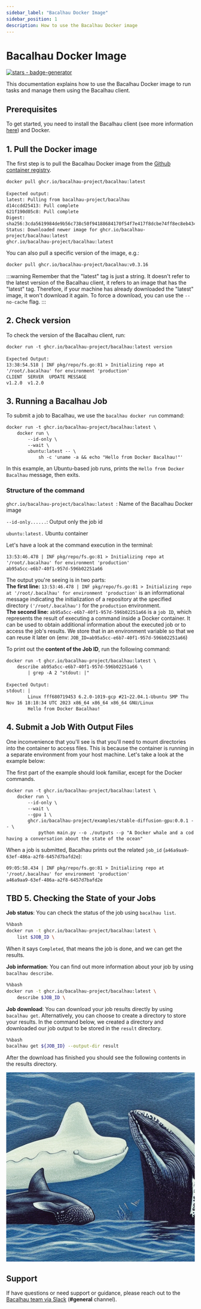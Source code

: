 ```yaml
---
sidebar_label: "Bacalhau Docker Image"
sidebar_position: 1
description: How to use the Bacalhau Docker image
---
```

# Bacalhau Docker Image


[![stars - badge-generator](https://img.shields.io/github/stars/bacalhau-project/bacalhau?style=social)](https://github.com/bacalhau-project/bacalhau)

This documentation explains how to use the Bacalhau Docker image to run tasks and manage them using the Bacalhau client.

## Prerequisites

To get started, you need to install the Bacalhau client (see more information [here](../../../getting-started/installation.md)) and Docker.

## 1. Pull the Docker image

The first step is to pull the Bacalhau Docker image from the [Github container registry](https://github.com/orgs/bacalhau-project/packages/container/package/bacalhau).

```shell
docker pull ghcr.io/bacalhau-project/bacalhau:latest

Expected output:
latest: Pulling from bacalhau-project/bacalhau
d14ccdd25413: Pull complete
621f190d05c8: Pull complete
Digest: sha256:3cda5619984de9b56c738c50f94188684170f54f7e417f8dcbe74ff8ec8eb434
Status: Downloaded newer image for ghcr.io/bacalhau-project/bacalhau:latest
ghcr.io/bacalhau-project/bacalhau:latest
```

You can also pull a specific version of the image, e.g.:

```bash
docker pull ghcr.io/bacalhau-project/bacalhau:v0.3.16
```

:::warning
Remember that the "latest" tag is just a string. It doesn't refer to the latest version of the Bacalhau client, it refers to an image that has the "latest" tag. Therefore, if your machine has already downloaded the "latest" image, it won't download it again. To force a download, you can use the `--no-cache` flag.
:::

## 2. Check version

To check the version of the Bacalhau client, run:

```shell
docker run -t ghcr.io/bacalhau-project/bacalhau:latest version

Expected Output:
13:38:54.518 | INF pkg/repo/fs.go:81 > Initializing repo at '/root/.bacalhau' for environment 'production'
CLIENT  SERVER  UPDATE MESSAGE
v1.2.0  v1.2.0
```

## 3. Running a Bacalhau Job

To submit a job to Bacalhau, we use the `bacalhau docker run` command:

```shell
docker run -t ghcr.io/bacalhau-project/bacalhau:latest \
    docker run \
        --id-only \
        --wait \
        ubuntu:latest -- \
            sh -c 'uname -a && echo "Hello from Docker Bacalhau!"'
```

In this example, an Ubuntu-based job runs, prints the `Hello from Docker Bacalhau` message, then exits. 

### Structure of the command

`ghcr.io/bacalhau-project/bacalhau:latest `: Name of the Bacalhau Docker image

`--id-only......`: Output only the job id

`ubuntu:latest.` Ubuntu container

Let's have a look at the command execution in the terminal:

```shell
13:53:46.478 | INF pkg/repo/fs.go:81 > Initializing repo at '/root/.bacalhau' for environment 'production'
ab95a5cc-e6b7-40f1-957d-596b02251a66
```

The output you're seeing is in two parts:  
**The first line:** `13:53:46.478 | INF pkg/repo/fs.go:81 > Initializing repo at '/root/.bacalhau' for environment 'production'` is an informational message indicating the initialization of a repository at the specified directory `('/root/.bacalhau')` for the `production` environment.  
**The second line:** `ab95a5cc-e6b7-40f1-957d-596b02251a66` is a `job ID`, which represents the result of executing a command inside a Docker container. It can be used to obtain additional information about the executed job or to access the job's results. We store that in an environment variable so that we can reuse it later on (env: `JOB_ID=ab95a5cc-e6b7-40f1-957d-596b02251a66`)

To print out the **content of the Job ID**, run the following command:

```shell
docker run -t ghcr.io/bacalhau-project/bacalhau:latest \
    describe ab95a5cc-e6b7-40f1-957d-596b02251a66 \
        | grep -A 2 "stdout: |"

Expected Output:
stdout: |
        Linux fff680719453 6.2.0-1019-gcp #21~22.04.1-Ubuntu SMP Thu Nov 16 18:18:34 UTC 2023 x86_64 x86_64 x86_64 GNU/Linux
        Hello from Docker Bacalhau!
```

## 4. Submit a Job With Output Files

One inconvenience that you'll see is that you'll need to mount directories into the container to access files. This is because the container is running in a separate environment from your host machine. Let's take a look at the example below:

The first part of the example should look familiar, except for the Docker commands.


```shell
docker run -t ghcr.io/bacalhau-project/bacalhau:latest \
    docker run \
        --id-only \
        --wait \
        --gpu 1 \
        ghcr.io/bacalhau-project/examples/stable-diffusion-gpu:0.0.1 -- \
            python main.py --o ./outputs --p "A Docker whale and a cod having a conversation about the state of the ocean"
```

When a job is submitted, Bacalhau prints out the related `job_id` (`a46a9aa9-63ef-486a-a2f8-6457d7bafd2e`):

```shell
09:05:58.434 | INF pkg/repo/fs.go:81 > Initializing repo at '/root/.bacalhau' for environment 'production'
a46a9aa9-63ef-486a-a2f8-6457d7bafd2e
```


## TBD 5. Checking the State of your Jobs

**Job status**: You can check the status of the job using `bacalhau list`.


```bash
%%bash
docker run -t ghcr.io/bacalhau-project/bacalhau:latest \
    list $JOB_ID \
```

When it says `Completed`, that means the job is done, and we can get the results.

**Job information**: You can find out more information about your job by using `bacalhau describe`.


```bash
%%bash
docker run -t ghcr.io/bacalhau-project/bacalhau:latest \
    describe $JOB_ID \

```

**Job download**: You can download your job results directly by using `bacalhau get`. Alternatively, you can choose to create a directory to store your results. In the command below, we created a directory and downloaded our job output to be stored in the `result` directory.


```bash
%%bash
bacalhau get ${JOB_ID} --output-dir result
```

After the download has finished you should see the following contents in the results directory.





![png](index_files/index_25_0.png)




## Support

If have questions or need support or guidance, please reach out to the [Bacalhau team via Slack](https://bacalhauproject.slack.com/ssb/redirect) (**#general** channel).

